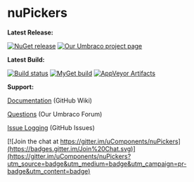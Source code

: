 nuPickers
============

__Latest Release:__ 

[![NuGet release](https://img.shields.io/nuget/v/nuPickers.svg)](https://www.nuget.org/packages/nuPickers) 
[![Our Umbraco project page](https://img.shields.io/badge/our-umbraco%20package-orange.svg)](https://our.umbraco.org/projects/backoffice-extensions/nupickers) 

__Latest Build:__ 

[![Build status](https://img.shields.io/appveyor/ci/jeavonleopold/nupickers/master.svg)](https://ci.appveyor.com/project/JeavonLeopold/nupickers/branch/master)
[![MyGet build](https://img.shields.io/myget/nupickers/vpre/nuPickers.svg)](https://www.myget.org/gallery/nupickers)
[![AppVeyor Artifacts](https://img.shields.io/badge/appveyor-umbraco%20package-orange.svg)](https://ci.appveyor.com/project/JeavonLeopold/nupickers/build/artifacts) 

__Support:__

[Documentation](https://github.com/uComponents/nuPickers/wiki) (GitHub Wiki) 

[Questions](https://our.umbraco.org/projects/backoffice-extensions/nupickers/questionssuggestions/)  (Our Umbraco Forum) 

[Issue Logging](https://github.com/uComponents/nuPickers/issues) (GitHub Issues)

[![Join the chat at https://gitter.im/uComponents/nuPickers](https://badges.gitter.im/Join%20Chat.svg)](https://gitter.im/uComponents/nuPickers?utm_source=badge&utm_medium=badge&utm_campaign=pr-badge&utm_content=badge)